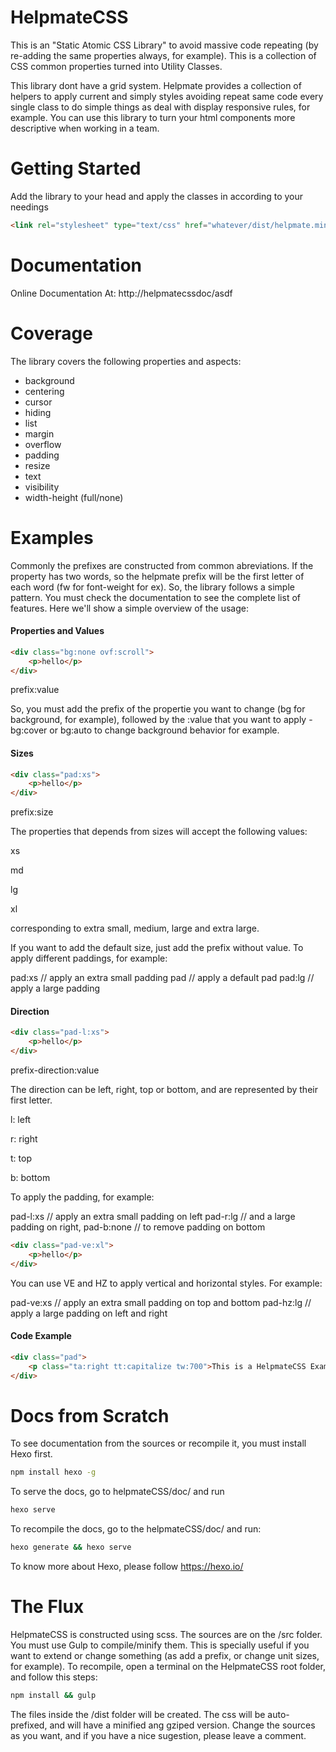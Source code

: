 # HelpmateCSS

This is an "Static Atomic CSS Library" to avoid massive code repeating (by re-adding the same properties always, for example). This is a collection of CSS common properties turned into Utility Classes.

This library dont have a grid system. Helpmate provides a collection of helpers to apply current and simply styles avoiding repeat same code every single class to do simple things as deal with display responsive rules, for example. You can use this library to turn your html components more descriptive when working in a team.

# Getting Started

Add the library to your head and apply the classes in according to your needings

```html
<link rel="stylesheet" type="text/css" href="whatever/dist/helpmate.min.css">
```

# Documentation

Online Documentation At:
http://helpmatecssdoc/asdf

# Coverage

The library covers the following properties and aspects:

- background
- centering
- cursor
- hiding
- list
- margin
- overflow
- padding
- resize
- text
- visibility
- width-height (full/none)

# Examples

Commonly the prefixes are constructed from common abreviations. If the property has two words, so the
helpmate prefix will be the first letter of each word (fw for font-weight for ex). So, the library follows
a simple pattern. You must check the documentation to see the complete list of features. Here we'll show
a simple overview of the usage:

#### Properties and Values

```html
<div class="bg:none ovf:scroll">
	<p>hello</p>
</div>
```

prefix:value

So, you must add the prefix of the propertie you want to change (bg for background, for example), followed
by the :value that you want to apply - bg:cover or bg:auto to change background behavior for example.

#### Sizes


```html
<div class="pad:xs">
	<p>hello</p>
</div>
```

prefix:size

The properties that depends from sizes will accept the following values:

xs

md

lg

xl

corresponding to extra small, medium, large and extra large.

If you want to add the default size, just add the prefix without value.
To apply different paddings, for example:

pad:xs // apply an extra small padding
pad    // apply a default pad
pad:lg // apply a large padding

#### Direction

```html
<div class="pad-l:xs">
	<p>hello</p>
</div>
```

prefix-direction:value

The direction can be left, right, top or bottom, and are represented by their first letter.

l: left

r: right

t: top

b: bottom

To apply the padding, for example:

pad-l:xs   // apply an extra small padding on left
pad-r:lg   // and a large padding on right,
pad-b:none // to remove padding on bottom

```html
<div class="pad-ve:xl">
	<p>hello</p>
</div>
```

You can use VE and HZ to apply vertical and horizontal styles. For example:

pad-ve:xs // apply an extra small padding on top and bottom
pad-hz:lg // apply a large padding on left and right

#### Code Example

```html
<div class="pad">
	<p class="ta:right tt:capitalize tw:700">This is a HelpmateCSS Example</p>
</div>
```

# Docs from Scratch

To see documentation from the sources or recompile it, you must install Hexo first.

```bash
npm install hexo -g
```

To serve the docs, go to helpmateCSS/doc/ and run

```bash
hexo serve
```

To recompile the docs, go to the helpmateCSS/doc/ and run:

```bash
hexo generate && hexo serve
```

To know more about Hexo, please follow https://hexo.io/

# The Flux

HelpmateCSS is constructed using scss. The sources are on the /src folder. You must use Gulp to compile/minify them.
This is specially useful if you want to extend or change something (as add a prefix, or change unit sizes, for example).
To recompile, open a terminal on the HelpmateCSS root folder, and follow this steps:


```bash
npm install && gulp
```

The files inside the /dist folder will be created. The css will be auto-prefixed, and will have a minified ang gziped version.
Change the sources as you want, and if you have a nice sugestion, please leave a comment.
